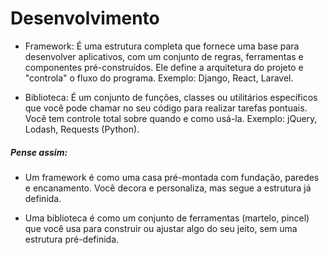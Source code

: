 # Desenvolvimento

* Framework: É uma estrutura completa que fornece uma base para desenvolver aplicativos, com um conjunto de regras, ferramentas e componentes pré-construídos. Ele define a arquitetura do projeto e "controla" o fluxo do programa. Exemplo: Django, React, Laravel.

* Biblioteca: É um conjunto de funções, classes ou utilitários específicos que você pode chamar no seu código para realizar tarefas pontuais. Você tem controle total sobre quando e como usá-la. Exemplo: jQuery, Lodash, Requests (Python).

##### Pense assim:
* Um framework é como uma casa pré-montada com fundação, paredes e encanamento. Você decora e personaliza, mas segue a estrutura já definida.

* Uma biblioteca é como um conjunto de ferramentas (martelo, pincel) que você usa para construir ou ajustar algo do seu jeito, sem uma estrutura pré-definida.

